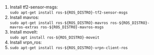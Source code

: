 1) Install tf2-sensor-msgs: \
`sudo apt-get install ros-${ROS_DISTRO}-tf2-sensor-msgs`
2) Install mavros: \
`sudo apt-get install ros-${ROS_DISTRO}-mavros ros-${ROS_DISTRO}-mavros-extras ros-${ROS_DISTRO}-mavros-msgs`
3) Install moveIt: \
`sudo apt install ros-${ROS_DISTRO}-moveit` 
4) Install vrpn_ros:
5) ` sudo apt-get install ros-${ROS_DISTRO}-vrpn-client-ros `


